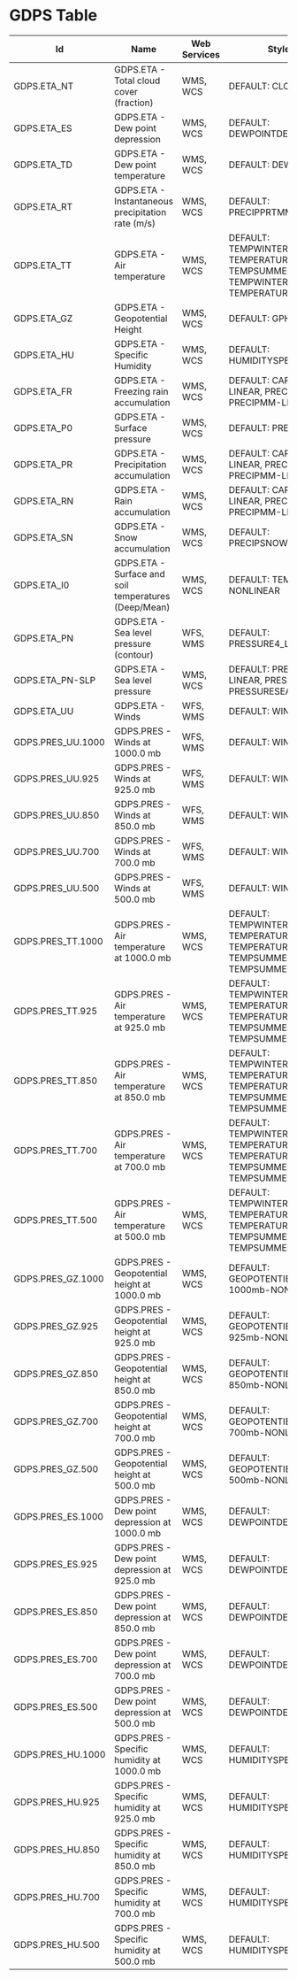 # GDPS Table

Id | Name | Web Services | Styles | Notes
---|------|--------------|--------|------
GDPS.ETA_NT | GDPS.ETA - Total cloud cover (fraction) | WMS, WCS     | DEFAULT: CLOUD |      
GDPS.ETA_ES | GDPS.ETA - Dew point depression | WMS, WCS     | DEFAULT: DEWPOINTDEP |      
GDPS.ETA_TD | GDPS.ETA - Dew point temperature | WMS, WCS     | DEFAULT: DEWPOINT |      
GDPS.ETA_RT | GDPS.ETA - Instantaneous precipitation rate (m/s) | WMS, WCS     | DEFAULT: PRECIPPRTMMH |      
GDPS.ETA_TT | GDPS.ETA - Air temperature | WMS, WCS     | DEFAULT: TEMPWINTER-LINEAR, TEMPERATURE, TEMPSUMMER, TEMPWINTER, TEMPERATURE-LINEAR |      
GDPS.ETA_GZ | GDPS.ETA - Geopotential Height | WMS, WCS     | DEFAULT: GPHEIGHT |      
GDPS.ETA_HU | GDPS.ETA - Specific Humidity | WMS, WCS     | DEFAULT: HUMIDITYSPEC |      
GDPS.ETA_FR | GDPS.ETA - Freezing rain accumulation | WMS, WCS     | DEFAULT: CAPA24-LINEAR, PRECIPMM, PRECIPMM-LINEAR |      
GDPS.ETA_P0 | GDPS.ETA - Surface pressure | WMS, WCS     | DEFAULT: PRESSURE |      
GDPS.ETA_PR | GDPS.ETA - Precipitation accumulation | WMS, WCS     | DEFAULT: CAPA24-LINEAR, PRECIPMM, PRECIPMM-LINEAR |      
GDPS.ETA_RN | GDPS.ETA - Rain accumulation | WMS, WCS     | DEFAULT: CAPA24-LINEAR, PRECIPMM, PRECIPMM-LINEAR |      
GDPS.ETA_SN | GDPS.ETA - Snow accumulation | WMS, WCS     | DEFAULT: PRECIPSNOW-LINEAR |      
GDPS.ETA_I0 | GDPS.ETA - Surface and soil temperatures (Deep/Mean) | WMS, WCS     | DEFAULT: TEMPSOIL-NONLINEAR |      
GDPS.ETA_PN | GDPS.ETA - Sea level pressure (contour) | WFS, WMS     | DEFAULT: PRESSURE4_LINE |      
GDPS.ETA_PN-SLP | GDPS.ETA - Sea level pressure | WMS, WCS     | DEFAULT: PRESSURE4-LINEAR, PRESSURE4, PRESSURESEAHIGH |      
GDPS.ETA_UU | GDPS.ETA - Winds | WFS, WMS     | DEFAULT: WINDARROW |      
GDPS.PRES_UU.1000 | GDPS.PRES - Winds at 1000.0 mb | WFS, WMS     | DEFAULT: WINDARROW |      
GDPS.PRES_UU.925 | GDPS.PRES - Winds at 925.0 mb | WFS, WMS     | DEFAULT: WINDARROW |      
GDPS.PRES_UU.850 | GDPS.PRES - Winds at 850.0 mb | WFS, WMS     | DEFAULT: WINDARROW |      
GDPS.PRES_UU.700 | GDPS.PRES - Winds at 700.0 mb | WFS, WMS     | DEFAULT: WINDARROW |      
GDPS.PRES_UU.500 | GDPS.PRES - Winds at 500.0 mb | WFS, WMS     | DEFAULT: WINDARROW |      
GDPS.PRES_TT.1000 | GDPS.PRES - Air temperature at 1000.0 mb | WMS, WCS     | DEFAULT: TEMPWINTER-LINEAR, TEMPERATURE, TEMPERATURE-LINEAR, TEMPSUMMER, TEMPSUMMER-LINEAR |      
GDPS.PRES_TT.925 | GDPS.PRES - Air temperature at 925.0 mb | WMS, WCS     | DEFAULT: TEMPWINTER-LINEAR, TEMPERATURE, TEMPERATURE-LINEAR, TEMPSUMMER, TEMPSUMMER-LINEAR |      
GDPS.PRES_TT.850 | GDPS.PRES - Air temperature at 850.0 mb | WMS, WCS     | DEFAULT: TEMPWINTER-LINEAR, TEMPERATURE, TEMPERATURE-LINEAR, TEMPSUMMER, TEMPSUMMER-LINEAR |      
GDPS.PRES_TT.700 | GDPS.PRES - Air temperature at 700.0 mb | WMS, WCS     | DEFAULT: TEMPWINTER-LINEAR, TEMPERATURE, TEMPERATURE-LINEAR, TEMPSUMMER, TEMPSUMMER-LINEAR |      
GDPS.PRES_TT.500 | GDPS.PRES - Air temperature at 500.0 mb | WMS, WCS     | DEFAULT: TEMPWINTER-LINEAR, TEMPERATURE, TEMPERATURE-LINEAR, TEMPSUMMER, TEMPSUMMER-LINEAR |      
GDPS.PRES_GZ.1000 | GDPS.PRES - Geopotential height at 1000.0 mb | WMS, WCS     | DEFAULT: GEOPOTENTIELHEIGHT-1000mb-NONLINEAR |      
GDPS.PRES_GZ.925 | GDPS.PRES - Geopotential height at 925.0 mb | WMS, WCS     | DEFAULT: GEOPOTENTIELHEIGHT-925mb-NONLINEAR |      
GDPS.PRES_GZ.850 | GDPS.PRES - Geopotential height at 850.0 mb | WMS, WCS     | DEFAULT: GEOPOTENTIELHEIGHT-850mb-NONLINEAR |      
GDPS.PRES_GZ.700 | GDPS.PRES - Geopotential height at 700.0 mb | WMS, WCS     | DEFAULT: GEOPOTENTIELHEIGHT-700mb-NONLINEAR |      
GDPS.PRES_GZ.500 | GDPS.PRES - Geopotential height at 500.0 mb | WMS, WCS     | DEFAULT: GEOPOTENTIELHEIGHT-500mb-NONLINEAR |      
GDPS.PRES_ES.1000 | GDPS.PRES - Dew point depression at 1000.0 mb | WMS, WCS     | DEFAULT: DEWPOINTDEP |      
GDPS.PRES_ES.925 | GDPS.PRES - Dew point depression at 925.0 mb | WMS, WCS     | DEFAULT: DEWPOINTDEP |      
GDPS.PRES_ES.850 | GDPS.PRES - Dew point depression at 850.0 mb | WMS, WCS     | DEFAULT: DEWPOINTDEP |      
GDPS.PRES_ES.700 | GDPS.PRES - Dew point depression at 700.0 mb | WMS, WCS     | DEFAULT: DEWPOINTDEP |      
GDPS.PRES_ES.500 | GDPS.PRES - Dew point depression at 500.0 mb | WMS, WCS     | DEFAULT: DEWPOINTDEP |      
GDPS.PRES_HU.1000 | GDPS.PRES - Specific humidity at 1000.0 mb | WMS, WCS     | DEFAULT: HUMIDITYSPEC |      
GDPS.PRES_HU.925 | GDPS.PRES - Specific humidity at 925.0 mb | WMS, WCS     | DEFAULT: HUMIDITYSPEC |      
GDPS.PRES_HU.850 | GDPS.PRES - Specific humidity at 850.0 mb | WMS, WCS     | DEFAULT: HUMIDITYSPEC |      
GDPS.PRES_HU.700 | GDPS.PRES - Specific humidity at 700.0 mb | WMS, WCS     | DEFAULT: HUMIDITYSPEC |      
GDPS.PRES_HU.500 | GDPS.PRES - Specific humidity at 500.0 mb | WMS, WCS     | DEFAULT: HUMIDITYSPEC |      


